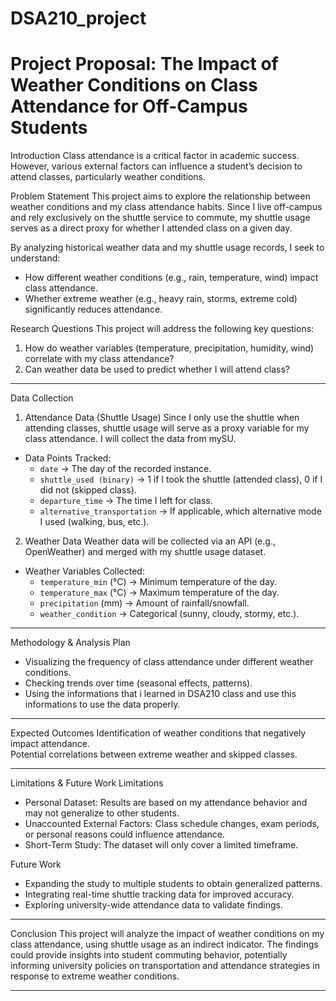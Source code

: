# DSA210_project
# Project Proposal: The Impact of Weather Conditions on Class Attendance for Off-Campus Students

Introduction
Class attendance is a critical factor in academic success. However, various external factors can influence a student’s decision to attend classes, particularly weather conditions. 

Problem Statement
This project aims to explore the relationship between weather conditions and my class attendance habits. Since I live off-campus and rely exclusively on the shuttle service to commute, my shuttle usage serves as a direct proxy for whether I attended class on a given day.

By analyzing historical weather data and my shuttle usage records, I seek to understand:
- How different weather conditions (e.g., rain, temperature, wind) impact class attendance.
- Whether extreme weather (e.g., heavy rain, storms, extreme cold) significantly reduces attendance.

Research Questions
This project will address the following key questions:
1. How do weather variables (temperature, precipitation, humidity, wind) correlate with my class attendance?
2. Can weather data be used to predict whether I will attend class?

---

Data Collection

1. Attendance Data (Shuttle Usage)
Since I only use the shuttle when attending classes, shuttle usage will serve as a proxy variable for my class attendance. I will collect the data from mySU.

- Data Points Tracked:
  - `date` → The day of the recorded instance.
  - `shuttle_used (binary)` → 1 if I took the shuttle (attended class), 0 if I did not (skipped class).
  - `departure_time` → The time I left for class.
  - `alternative_transportation` → If applicable, which alternative mode I used (walking, bus, etc.).
  
2. Weather Data
Weather data will be collected via an API (e.g., OpenWeather) and merged with my shuttle usage dataset.

- Weather Variables Collected:
  - `temperature_min` (°C) → Minimum temperature of the day.
  - `temperature_max` (°C) → Maximum temperature of the day.
  - `precipitation` (mm) → Amount of rainfall/snowfall.
  - `weather_condition` → Categorical (sunny, cloudy, stormy, etc.).

---

Methodology & Analysis Plan

- Visualizing the frequency of class attendance under different weather conditions.
- Checking trends over time (seasonal effects, patterns).
- Using the informations that i learned in DSA210 class and use this informations to use the data properly.

---

Expected Outcomes
Identification of weather conditions that negatively impact attendance.  
Potential correlations between extreme weather and skipped classes.   
 

---

Limitations & Future Work
 Limitations
- Personal Dataset: Results are based on my attendance behavior and may not generalize to other students.
- Unaccounted External Factors: Class schedule changes, exam periods, or personal reasons could influence attendance.
- Short-Term Study: The dataset will only cover a limited timeframe.

 Future Work
- Expanding the study to multiple students to obtain generalized patterns.
- Integrating real-time shuttle tracking data for improved accuracy.
- Exploring university-wide attendance data to validate findings.

---

 Conclusion
This project will analyze the impact of weather conditions on my class attendance, using shuttle usage as an indirect indicator. The findings could provide insights into student commuting behavior, potentially informing university policies on transportation and attendance strategies in response to extreme weather conditions.

---
